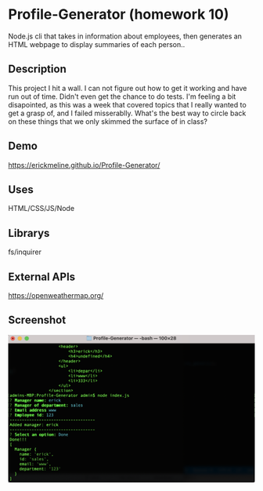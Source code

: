 # Profile-Generator (homework 10)
Node.js cli that takes in information about employees, then generates an HTML webpage to display summaries of each person..
## Description

This project I hit a wall. I can not figure out how to get it working and have run out of time. Didn't even get the chance to do tests. I'm feeling a bit disapointed, as this was a week that covered topics that I really wanted to get a grasp of, and I failed misserablly. What's the best way to circle back on these things that we only skimmed the surface of in class?

## Demo
https://erickmeline.github.io/Profile-Generator/

## Uses
HTML/CSS/JS/Node

## Librarys
fs/inquirer

## External APIs
https://openweathermap.org/

## Screenshot
![screen shot](./images/screenshot.png)
